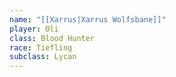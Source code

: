 ```yaml
---
name: "[[Xarrus|Xarrus Wolfsbane]]"
player: Oli
class: Blood Hunter
race: Tiefling
subclass: Lycan
---
```


